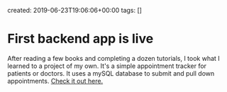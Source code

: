 created: 2019-06-23T19:06:06+00:00
tags: []

# First backend app is live


After reading a few books and completing a dozen tutorials, I took what I learned to a project of my own. It's a simple appointment tracker for patients or doctors. It uses a mySQL database to submit and pull down appointments. [Check it out here.](http://hospitalapp.esy.es)